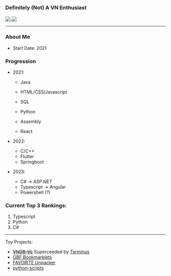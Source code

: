 ### Definitely (Not) A VN Enthusiast
<a href="https://github.com/anuraghazra/github-readme-stats">
  <img align="center" src="https://github-readme-stats.vercel.app/api?username=angelocarasig&hide=prs,issues,contribs&show_icons=true&theme=dracula" />
</a>
<a href="">
  <img align="center" src="https://github-readme-stats.vercel.app/api/top-langs/?username=angelocarasig&layout=compact&hide=jupyter%20notebook,javascript" />
</a>

---
### About Me
- Start Date: 2021

### Progression
* 2021:
  * Java
  * HTML/CSS/Javascript
  * SQL
 
  * Python
  * Assembly
  * React
 
* 2022:
  * C/C++
  * Flutter
  * Springboot
 
* 2023:
  * C# → ASP.NET
  * Typescript → Angular
  * Powershell (?)

### Current Top 3 Rankings:
1. Typescript
2. Python
3. C#

---
Toy Projects:
- ~~[VNDB-VL](https://vndb-vl-client.herokuapp.com/)~~ Superceeded by [Terminus](https://github.com/angelocarasig/Terminus)
- [GBF Bookmarklets](https://github.com/angelocarasig/gbf-bookmarklets)
- [FAVORITE Unpacker](https://github.com/angelocarasig/FAVORITE-Unpacker)
- [python-scripts](https://github.com/angelocarasig/python-scripts)
